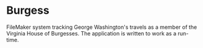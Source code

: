 # Burgess
FileMaker system tracking George Washington's travels as a member of the Virginia House of Burgesses.  The application is written to work as a run-time.
